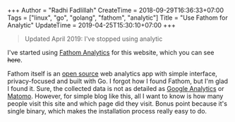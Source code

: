 +++
Author = "Radhi Fadlillah"
CreateTime = 2018-09-29T16:36:33+07:00
Tags = ["linux", "go", "golang", "fathom", "analytic"]
Title = "Use Fathom for Analytic"
UpdateTime = 2019-04-25T15:30:10+07:00
+++

> Updated April 2019: I've stopped using analytic

I've started using [Fathom Analytics](https://usefathom.com/) for this website, which you can see ~~here~~.

Fathom itself is an [open source](https://github.com/usefathom/fathom) web analytics app with simple interface, privacy-focused and built with Go. I forgot how I found Fathom, but I'm glad I found it. Sure, the collected data is not as detailed as [Google Analytics](https://analytics.google.com/analytics/web/) or [Matomo](https://matomo.org/). However, for simple blog like this, all I want to know is how many people visit this site and which page did they visit. Bonus point because it's single binary, which makes the installation process really easy to do.
